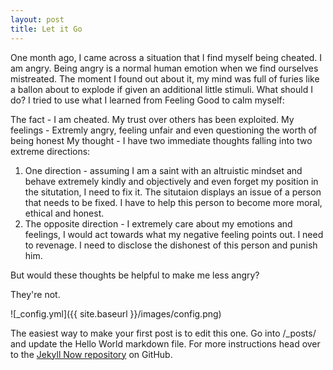 ```yaml
---
layout: post
title: Let it Go
---
```


One month ago, I came across a situation that I find myself being cheated. I am angry. Being angry is a normal human emotion when we find ourselves mistreated. The moment I found out about it, my mind was full of furies like a ballon about to explode if given an additional little stimuli. What should I do? I tried to use what I learned from Feeling Good to calm myself: 

The fact - I am cheated. My trust over others has been exploited. 
My feelings - Extremly angry, feeling unfair and even questioning the worth of being honest
My thought - I have two immediate thoughts falling into two extreme directions: 
1. One direction - assuming I am a saint with an altruistic mindset and behave extremely kindly and objectively and even forget my position in the situtation, I need to fix it. The situtaion displays an issue of a person that needs to be fixed. I have to help this person to become more moral, ethical and honest. 
2. The opposite direction - I extremely care about my emotions and feelings, I would act towards what my negative feeling points out. I need to revenage. I need to disclose the dishonest of this person and punish him. 

But would these thoughts be helpful to make me less angry?

They're not. 









![_config.yml]({{ site.baseurl }}/images/config.png)

The easiest way to make your first post is to edit this one. Go into /_posts/ and update the Hello World markdown file. For more instructions head over to the [Jekyll Now repository](https://github.com/barryclark/jekyll-now) on GitHub.
